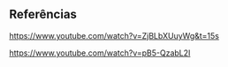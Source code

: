## Referências

https://www.youtube.com/watch?v=ZjBLbXUuyWg&t=15s

https://www.youtube.com/watch?v=pB5-QzabL2I

